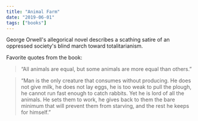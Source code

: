 ```yaml
---
title: "Animal Farm"
date: "2019-06-01"
tags: ["books"]
---
```


George Orwell's allegorical novel describes a scathing satire of an oppressed society's blind march toward totalitarianism.

Favorite quotes from the book:

> “All animals are equal, but some animals are more equal than others.”

> “Man is the only creature that consumes without producing. He does not give milk, he does not lay eggs, he is too weak to pull the plough, he cannot run fast enough to catch rabbits. Yet he is lord of all the animals. He sets them to work, he gives back to them the bare minimum that will prevent them from starving, and the rest he keeps for himself.”
